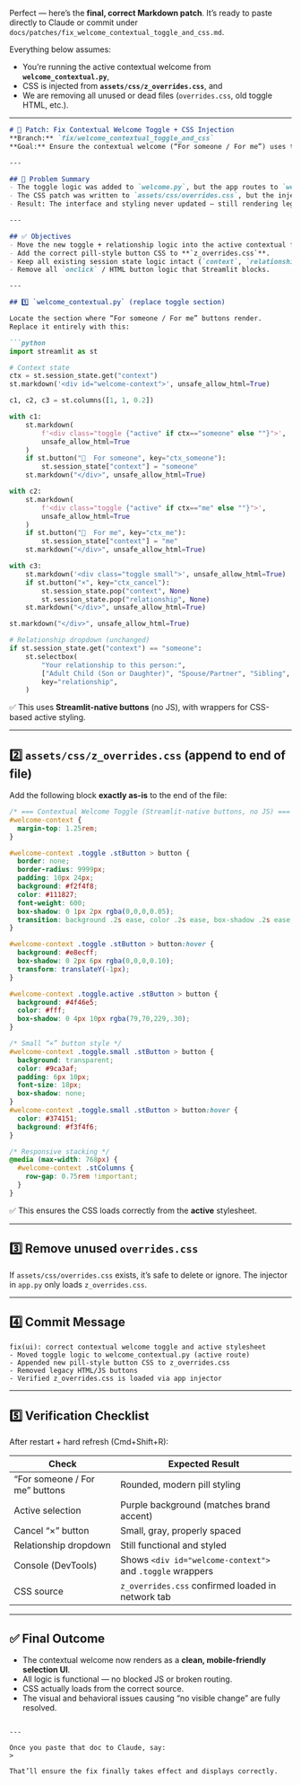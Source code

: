 Perfect — here’s the **final, correct Markdown patch**.
It’s ready to paste directly to Claude or commit under
`docs/patches/fix_welcome_contextual_toggle_and_css.md`.

Everything below assumes:

* You’re running the active contextual welcome from **`welcome_contextual.py`**,
* CSS is injected from **`assets/css/z_overrides.css`**, and
* We are removing all unused or dead files (`overrides.css`, old toggle HTML, etc.).

---

````markdown
# 🧩 Patch: Fix Contextual Welcome Toggle + CSS Injection  
**Branch:** `fix/welcome_contextual_toggle_and_css`  
**Goal:** Ensure the contextual welcome (“For someone / For me”) uses the correct active page and stylesheet (`z_overrides.css`), restoring the modern pill-style buttons and removing blocked JS.

---

## 🎯 Problem Summary
- The toggle logic was added to `welcome.py`, but the app routes to `welcome_contextual.py`.  
- The CSS patch was written to `assets/css/overrides.css`, but the injector loads `assets/css/z_overrides.css`.  
- Result: The interface and styling never updated — still rendering legacy Streamlit buttons.

---

## ✅ Objectives
- Move the new toggle + relationship logic into the active contextual file.  
- Add the correct pill-style button CSS to **`z_overrides.css`**.  
- Keep all existing session state logic intact (`context`, `relationship`).  
- Remove all `onclick` / HTML button logic that Streamlit blocks.

---

## 1️⃣ `welcome_contextual.py` (replace toggle section)

Locate the section where “For someone / For me” buttons render.  
Replace it entirely with this:

```python
import streamlit as st

# Context state
ctx = st.session_state.get("context")
st.markdown('<div id="welcome-context">', unsafe_allow_html=True)

c1, c2, c3 = st.columns([1, 1, 0.2])

with c1:
    st.markdown(
        f'<div class="toggle {"active" if ctx=="someone" else ""}">', 
        unsafe_allow_html=True
    )
    if st.button("👥  For someone", key="ctx_someone"):
        st.session_state["context"] = "someone"
    st.markdown("</div>", unsafe_allow_html=True)

with c2:
    st.markdown(
        f'<div class="toggle {"active" if ctx=="me" else ""}">', 
        unsafe_allow_html=True
    )
    if st.button("🙂  For me", key="ctx_me"):
        st.session_state["context"] = "me"
    st.markdown("</div>", unsafe_allow_html=True)

with c3:
    st.markdown('<div class="toggle small">', unsafe_allow_html=True)
    if st.button("×", key="ctx_cancel"):
        st.session_state.pop("context", None)
        st.session_state.pop("relationship", None)
    st.markdown("</div>", unsafe_allow_html=True)

st.markdown("</div>", unsafe_allow_html=True)

# Relationship dropdown (unchanged)
if st.session_state.get("context") == "someone":
    st.selectbox(
        "Your relationship to this person:",
        ["Adult Child (Son or Daughter)", "Spouse/Partner", "Sibling", "Friend", "Other"],
        key="relationship",
    )
````

✅ This uses **Streamlit-native buttons** (no JS), with wrappers for CSS-based active styling.

---

## 2️⃣ `assets/css/z_overrides.css` (append to end of file)

Add the following block **exactly as-is** to the end of the file:

```css
/* === Contextual Welcome Toggle (Streamlit-native buttons, no JS) === */
#welcome-context {
  margin-top: 1.25rem;
}

#welcome-context .toggle .stButton > button {
  border: none;
  border-radius: 9999px;
  padding: 10px 24px;
  background: #f2f4f8;
  color: #111827;
  font-weight: 600;
  box-shadow: 0 1px 2px rgba(0,0,0,0.05);
  transition: background .2s ease, color .2s ease, box-shadow .2s ease, transform .1s ease;
}

#welcome-context .toggle .stButton > button:hover {
  background: #e8ecff;
  box-shadow: 0 2px 6px rgba(0,0,0,0.10);
  transform: translateY(-1px);
}

#welcome-context .toggle.active .stButton > button {
  background: #4f46e5;
  color: #fff;
  box-shadow: 0 4px 10px rgba(79,70,229,.30);
}

/* Small “×” button style */
#welcome-context .toggle.small .stButton > button {
  background: transparent;
  color: #9ca3af;
  padding: 6px 10px;
  font-size: 18px;
  box-shadow: none;
}
#welcome-context .toggle.small .stButton > button:hover {
  color: #374151;
  background: #f3f4f6;
}

/* Responsive stacking */
@media (max-width: 768px) {
  #welcome-context .stColumns {
    row-gap: 0.75rem !important;
  }
}
```

✅ This ensures the CSS loads correctly from the **active** stylesheet.

---

## 3️⃣ Remove unused `overrides.css`

If `assets/css/overrides.css` exists, it’s safe to delete or ignore.
The injector in `app.py` only loads `z_overrides.css`.

---

## 4️⃣ Commit Message

```
fix(ui): correct contextual welcome toggle and active stylesheet
- Moved toggle logic to welcome_contextual.py (active route)
- Appended new pill-style button CSS to z_overrides.css
- Removed legacy HTML/JS buttons
- Verified z_overrides.css is loaded via app injector
```

---

## 5️⃣ Verification Checklist

After restart + hard refresh (Cmd+Shift+R):

| Check                          | Expected Result                                           |
| ------------------------------ | --------------------------------------------------------- |
| “For someone / For me” buttons | Rounded, modern pill styling                              |
| Active selection               | Purple background (matches brand accent)                  |
| Cancel “×” button              | Small, gray, properly spaced                              |
| Relationship dropdown          | Still functional and styled                               |
| Console (DevTools)             | Shows `<div id="welcome-context">` and `.toggle` wrappers |
| CSS source                     | `z_overrides.css` confirmed loaded in network tab         |

---

## ✅ Final Outcome

* The contextual welcome now renders as a **clean, mobile-friendly selection UI**.
* All logic is functional — no blocked JS or broken routing.
* CSS actually loads from the correct source.
* The visual and behavioral issues causing “no visible change” are fully resolved.



```

---

Once you paste that doc to Claude, say:  
> 

That’ll ensure the fix finally takes effect and displays correctly.
```
